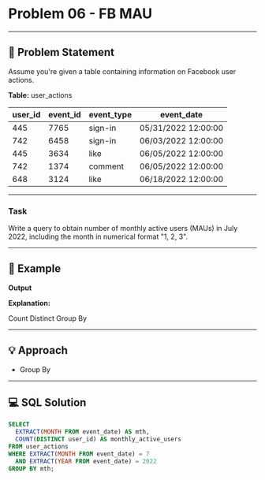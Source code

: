 # Problem 06 - FB MAU

---

## 📄 Problem Statement
Assume you're given a table containing information on Facebook user actions.

**Table:** user_actions

| user_id | event_id | event_type |	event_date |
|--------------|---------|---------|---------|
|	445 |	7765	|	sign-in	|	05/31/2022 12:00:00 |
|	742 |	6458	|	sign-in	|	06/03/2022 12:00:00 |
|	445 |	3634	|	like	|	06/05/2022 12:00:00 |
|	742 |	1374	|	comment |	06/05/2022 12:00:00 |
|	648 |	3124	|	like	|	06/18/2022 12:00:00 |


---

### Task
Write a query to obtain number of monthly active users (MAUs) in July 2022, including the month in numerical format "1, 2, 3".

---

## 🧪 Example

**Output**


  
**Explanation:**

Count Distinct
Group By


---

## 💡 Approach

- Group By

---

## 💻 SQL Solution

```sql
SELECT 
  EXTRACT(MONTH FROM event_date) AS mth,
  COUNT(DISTINCT user_id) AS monthly_active_users
FROM user_actions
WHERE EXTRACT(MONTH FROM event_date) = 7
  AND EXTRACT(YEAR FROM event_date) = 2022
GROUP BY mth;
